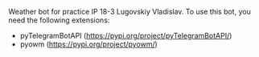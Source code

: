 Weather bot for practice IP 18-3 Lugovskiy Vladislav.
To use this bot, you need the following extensions:
* pyTelegramBotAPI (https://pypi.org/project/pyTelegramBotAPI/)
* pyowm (https://pypi.org/project/pyowm/)
